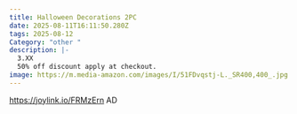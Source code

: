 ```yaml
---
title: Halloween Decorations 2PC
date: 2025-08-11T16:11:50.280Z
tags: 2025-08-12
Category: "other "
description: |-
  3.XX
  50% off discount apply at checkout.
image: https://m.media-amazon.com/images/I/51FDvqstj-L._SR400,400_.jpg
---
```

https://joylink.io/FRMzErn   AD